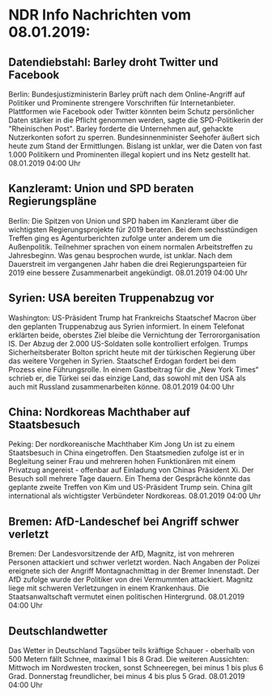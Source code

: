 # NDR Info Nachrichten vom 08.01.2019:


## Datendiebstahl: Barley droht Twitter und Facebook
Berlin: Bundesjustizministerin Barley prüft nach dem Online-Angriff auf Politiker und Prominente strengere Vorschriften für Internetanbieter. Plattformen wie Facebook oder Twitter könnten beim Schutz persönlicher Daten stärker in die Pflicht genommen werden, sagte die SPD-Politikerin der "Rheinischen Post". Barley forderte die Unternehmen auf, gehackte Nutzerkonten sofort zu sperren. Bundesinnenminister Seehofer äußert sich heute zum Stand der Ermittlungen. Bislang ist unklar, wer die Daten von fast 1.000 Politikern und Prominenten illegal kopiert und ins Netz gestellt hat. 08.01.2019 04:00 Uhr 

## Kanzleramt: Union und SPD beraten Regierungspläne
Berlin: Die Spitzen von Union und SPD haben im Kanzleramt über die wichtigsten Regierungsprojekte für 2019 beraten. Bei dem sechsstündigen Treffen ging es Agenturberichten zufolge unter anderem um die Außenpolitik. Teilnehmer sprachen von einem normalen Arbeitstreffen zu Jahresbeginn. Was genau besprochen wurde, ist unklar. Nach dem Dauerstreit im vergangenen Jahr haben die drei Regierungsparteien für 2019 eine bessere Zusammenarbeit angekündigt. 08.01.2019 04:00 Uhr 

## Syrien: USA bereiten Truppenabzug vor
Washington: US-Präsident Trump hat Frankreichs Staatschef Macron über den geplanten Truppenabzug aus Syrien informiert. In einem Telefonat erklärten beide, oberstes Ziel bleibe die Vernichtung der Terrororganisation IS. Der Abzug der 2.000 US-Soldaten solle kontrolliert erfolgen. Trumps Sicherheitsberater Bolton spricht heute mit der türkischen Regierung über das weitere Vorgehen in Syrien. Staatschef Erdogan fordert bei dem Prozess eine Führungsrolle. In einem Gastbeitrag für die „New York Times“ schrieb er, die Türkei sei das einzige Land, das sowohl mit den USA als auch mit Russland zusammenarbeiten könne. 08.01.2019 04:00 Uhr 

## China: Nordkoreas Machthaber auf Staatsbesuch
Peking: Der nordkoreanische Machthaber Kim Jong Un ist zu einem Staatsbesuch in China eingetroffen. Den Staatsmedien zufolge ist er in Begleitung seiner Frau und mehreren hohen Funktionären mit einem Privatzug angereist - offenbar auf Einladung von Chinas Präsident Xi. Der Besuch soll mehrere Tage dauern. Ein Thema der Gespräche könnte das geplante zweite Treffen von Kim und US-Präsident Trump sein. China gilt international als wichtigster Verbündeter Nordkoreas. 08.01.2019 04:00 Uhr 

## Bremen: AfD-Landeschef bei Angriff schwer verletzt
Bremen: Der Landesvorsitzende der AfD, Magnitz, ist von mehreren Personen attackiert und schwer verletzt worden. Nach Angaben der Polizei ereignete sich der Angriff Montagnachmittag in der Bremer Innenstadt. Der AfD zufolge wurde der Politiker von drei Vermummten attackiert. Magnitz liege mit schweren Verletzungen in einem Krankenhaus. Die Staatsanwaltschaft vermutet einen politischen Hintergrund. 08.01.2019 04:00 Uhr 

## Deutschlandwetter
Das Wetter in Deutschland Tagsüber teils kräftige Schauer - oberhalb von 500 Metern fällt Schnee, maximal 1 bis 8 Grad. Die weiteren Aussichten:
Mittwoch im Nordwesten trocken, sonst Schneeregen, bei minus 1 bis plus 6 Grad. Donnerstag freundlicher, bei minus 4 bis plus 5 Grad. 08.01.2019 04:00 Uhr 
